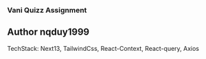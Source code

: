 ### Vani Quizz Assignment

## Author nqduy1999

TechStack: Next13, TailwindCss, React-Context, React-query, Axios
